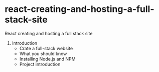 # react-creating-and-hosting-a-full-stack-site
React creating and hosting a full stack site
1. Introduction
    - Crate a full-stack website
    - What you should know
    - Installing Node.js and NPM
    - Project introduction
